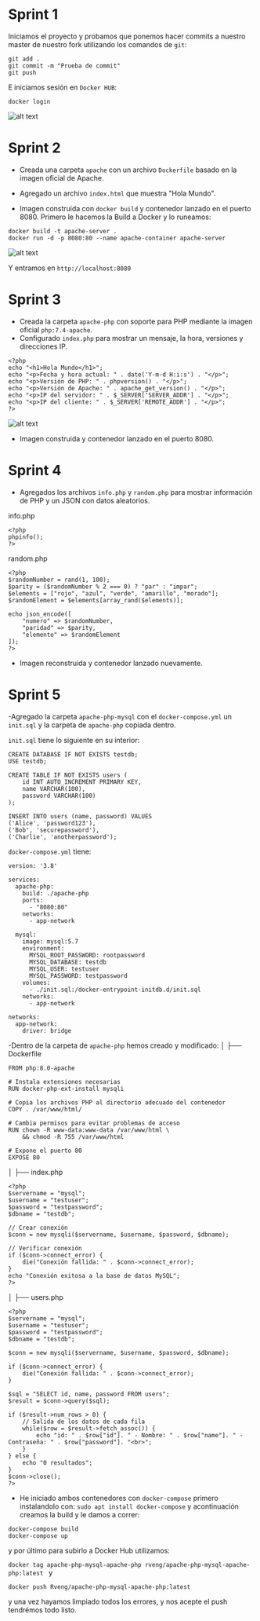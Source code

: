 # Sprint 1

Iniciamos el proyecto y probamos que ponemos hacer commits a nuestro master de nuestro fork utilizando los comandos de `git`:

```
git add .
git commit -m "Prueba de commit"
git push
```

E iniciamos sesión en `Docker HUB`:
```
docker login
```
![alt text](image.png)


# Sprint 2

- Creada una carpeta `apache` con un archivo `Dockerfile` basado en la imagen oficial de Apache.

- Agregado un archivo `index.html` que muestra "Hola Mundo".

- Imagen construida con `docker build` y contenedor lanzado en el puerto 8080.
Primero le hacemos la Build a Docker y lo runeamos:
```
docker build -t apache-server .
docker run -d -p 8080:80 --name apache-container apache-server
```
![alt text](image.png)

Y entramos en `http://localhost:8080`

# Sprint 3

- Creada la carpeta `apache-php` con soporte para PHP mediante la imagen oficial `php:7.4-apache`.
- Configurado `index.php` para mostrar un mensaje, la hora, versiones y direcciones IP.

```
<?php
echo "<h1>Hola Mundo</h1>";
echo "<p>Fecha y hora actual: " . date('Y-m-d H:i:s') . "</p>";
echo "<p>Versión de PHP: " . phpversion() . "</p>";
echo "<p>Versión de Apache: " . apache_get_version() . "</p>";
echo "<p>IP del servidor: " . $_SERVER['SERVER_ADDR'] . "</p>";
echo "<p>IP del cliente: " . $_SERVER['REMOTE_ADDR'] . "</p>";
?>
```
![alt text](image-1.png)

- Imagen construida y contenedor lanzado en el puerto 8080.

# Sprint 4

- Agregados los archivos `info.php` y `random.php` para mostrar información de PHP y un JSON con datos aleatorios.

info.php
```
<?php
phpinfo();
?>
```


random.php
```
<?php
$randomNumber = rand(1, 100);
$parity = ($randomNumber % 2 === 0) ? "par" : "impar";
$elements = ["rojo", "azul", "verde", "amarillo", "morado"];
$randomElement = $elements[array_rand($elements)];

echo json_encode([
    "numero" => $randomNumber,
    "paridad" => $parity,
    "elemento" => $randomElement
]);
?>
```
- Imagen reconstruida y contenedor lanzado nuevamente.

# Sprint 5

-Agregado la carpeta `apache-php-mysql` con el `docker-compose.yml` un `init.sql` y la carpeta de `apache-php` copiada dentro.

`init.sql` tiene lo siguiente en su interior:
```
CREATE DATABASE IF NOT EXISTS testdb;
USE testdb;

CREATE TABLE IF NOT EXISTS users (
    id INT AUTO_INCREMENT PRIMARY KEY,
    name VARCHAR(100),
    password VARCHAR(100)
);

INSERT INTO users (name, password) VALUES
('Alice', 'password123'),
('Bob', 'securepassword'),
('Charlie', 'anotherpassword');
```

`docker-compose.yml` tiene:
```
version: '3.8'

services:
  apache-php:
    build: ./apache-php
    ports:
      - "8080:80"
    networks:
      - app-network

  mysql:
    image: mysql:5.7
    environment:
      MYSQL_ROOT_PASSWORD: rootpassword
      MYSQL_DATABASE: testdb
      MYSQL_USER: testuser
      MYSQL_PASSWORD: testpassword
    volumes:
      - ./init.sql:/docker-entrypoint-initdb.d/init.sql
    networks:
      - app-network

networks:
  app-network:
    driver: bridge
```
-Dentro de la carpeta de `apache-php` hemos creado y modificado:
│   ├── Dockerfile
```
FROM php:8.0-apache

# Instala extensiones necesarias
RUN docker-php-ext-install mysqli

# Copia los archivos PHP al directorio adecuado del contenedor
COPY . /var/www/html/

# Cambia permisos para evitar problemas de acceso
RUN chown -R www-data:www-data /var/www/html \
    && chmod -R 755 /var/www/html

# Expone el puerto 80
EXPOSE 80

```
│   ├── index.php
```
<?php
$servername = "mysql";
$username = "testuser";
$password = "testpassword";
$dbname = "testdb";

// Crear conexión
$conn = new mysqli($servername, $username, $password, $dbname);

// Verificar conexión
if ($conn->connect_error) {
    die("Conexión fallida: " . $conn->connect_error);
} 
echo "Conexión exitosa a la base de datos MySQL";
?>

```
│   ├── users.php
```
<?php
$servername = "mysql";
$username = "testuser";
$password = "testpassword";
$dbname = "testdb";

$conn = new mysqli($servername, $username, $password, $dbname);

if ($conn->connect_error) {
    die("Conexión fallida: " . $conn->connect_error);
}

$sql = "SELECT id, name, password FROM users";
$result = $conn->query($sql);

if ($result->num_rows > 0) {
    // Salida de los datos de cada fila
    while($row = $result->fetch_assoc()) {
        echo "id: " . $row["id"]. " - Nombre: " . $row["name"]. " - Contraseña: " . $row["password"]. "<br>";
    }
} else {
    echo "0 resultados";
}
$conn->close();
?>

```
- He iniciado ambos contenedores con `docker-compose` primero instalandolo con: `sudo apt install docker-compose` y acontinuación creamos la build y le damos a correr:
 
```
docker-compose build
docker-compose up
```
y por último para subirlo a Docker Hub utilizamos:

`docker tag apache-php-mysql-apache-php rveng/apache-php-mysql-apache-php:latest
`
y 

`docker push Rveng/apache-php-mysql-apache-php:latest
`

y una vez hayamos limpiado todos los errores, y nos acepte el push tendrémos todo listo.
